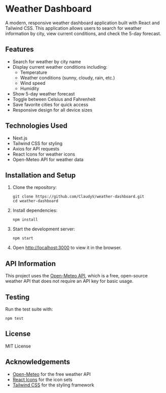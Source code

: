 # Weather Dashboard

A modern, responsive weather dashboard application built with React and Tailwind CSS. This application allows users to search for weather information by city, view current conditions, and check the 5-day forecast.

## Features

- Search for weather by city name
- Display current weather conditions including:
  - Temperature
  - Weather conditions (sunny, cloudy, rain, etc.)
  - Wind speed
  - Humidity
- Show 5-day weather forecast
- Toggle between Celsius and Fahrenheit
- Save favorite cities for quick access
- Responsive design for all device sizes

## Technologies Used

- Next.js
- Tailwind CSS for styling
- Axios for API requests
- React Icons for weather icons
- Open-Meteo API for weather data

## Installation and Setup

1. Clone the repository:
   ```
   git clone https://github.com/ClaudyV/weather-dashboard.git
   cd weather-dashboard
   ```

2. Install dependencies:
   ```
   npm install
   ```

3. Start the development server:
   ```
   npm start
   ```

4. Open [http://localhost:3000](http://localhost:3000) to view it in the browser.

## API Information

This project uses the [Open-Meteo API](https://open-meteo.com/), which is a free, open-source weather API that does not require an API key for basic usage.

## Testing

Run the test suite with:
```
npm test
```

## License

MIT License

## Acknowledgements

- [Open-Meteo](https://open-meteo.com/) for the free weather API
- [React Icons](https://react-icons.github.io/react-icons/) for the icon sets
- [Tailwind CSS](https://tailwindcss.com/) for the styling framework
